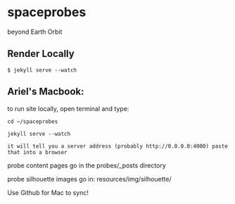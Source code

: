 # spaceprobes

beyond Earth Orbit

## Render Locally

    $ jekyll serve --watch


## Ariel's Macbook:

to run site locally, open terminal and type:

    cd ~/spaceprobes

    jekyll serve --watch

    it will tell you a server address (probably http://0.0.0.0:4000) paste that into a browser

probe content pages go in the probes/_posts directory

probe silhouette images go in: resources/img/silhouette/

Use Github for Mac to sync!

